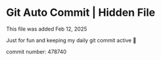 # Git Auto Commit | Hidden File

This file was added Feb 12, 2025

Just for fun and keeping my daily git commit active 🤪

commit number: 478740
